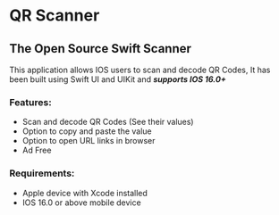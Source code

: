 # QR Scanner
## The Open Source Swift Scanner

This application allows IOS users to scan and decode QR Codes,
It has been built using Swift UI and UIKit and ***supports IOS 16.0+***

### **Features:**
- Scan and decode QR Codes (See their values)
- Option to copy and paste the value
- Option to open URL links in browser
- Ad Free

### **Requirements:**
- Apple device with Xcode installed
- IOS 16.0 or above mobile device





